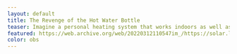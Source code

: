 ```yaml
---
layout: default
title: The Revenge of the Hot Water Bottle
teaser: Imagine a personal heating system that works indoors as well as outdoors, can be taken anywhere, requires little energy, and is independent of any infrastructure. It exists – and is hundreds of years old.
featured: https://web.archive.org/web/20220312110547im_/https://solar.lowtechmagazine.com/dithers/warmwaterzak.png
color: obs
---
```

